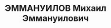 ---
title: ЭММАНУИЛОВ Михаил Эммануилович
description: "Род. в 1884. Проживал: г. Орек. Сгонщик цех № 5 крекингзавод \n  Приговор:\
  \ ВК ВС СССР, 04.02.1938 – ВМН. \n  Реабилитирован апрель 1957"
---